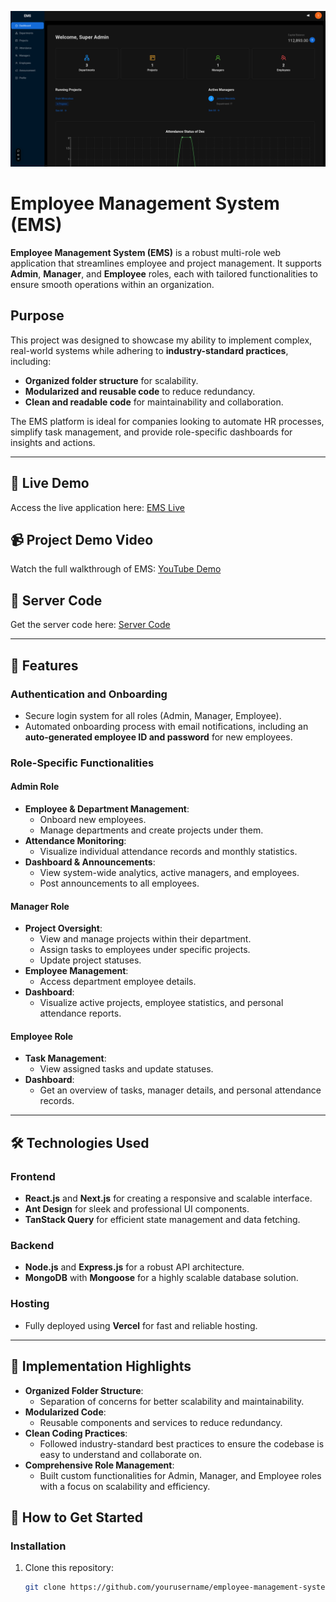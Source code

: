 ![alt text](screenshots/EMS.png)  

# Employee Management System (EMS)  

**Employee Management System (EMS)** is a robust multi-role web application that streamlines employee and project management. It supports **Admin**, **Manager**, and **Employee** roles, each with tailored functionalities to ensure smooth operations within an organization.  

## Purpose  
This project was designed to showcase my ability to implement complex, real-world systems while adhering to **industry-standard practices**, including:  
- **Organized folder structure** for scalability.  
- **Modularized and reusable code** to reduce redundancy.  
- **Clean and readable code** for maintainability and collaboration.  

The EMS platform is ideal for companies looking to automate HR processes, simplify task management, and provide role-specific dashboards for insights and actions.  


---

## 🔗 Live Demo  
Access the live application here: [EMS Live](https://ems-riyad.vercel.app/)  

## 📹 Project Demo Video  
Watch the full walkthrough of EMS: [YouTube Demo](https://youtu.be/gm2Uy1G-I6w)  

## 🔗 Server Code  
Get the server code here: [Server Code](https://github.com/RiyaadHossain/EMS-Backend)  

---

## 🌟 Features  

### Authentication and Onboarding  
- Secure login system for all roles (Admin, Manager, Employee).  
- Automated onboarding process with email notifications, including an **auto-generated employee ID and password** for new employees.  

### Role-Specific Functionalities  

#### Admin Role  
- **Employee & Department Management**:  
  - Onboard new employees.  
  - Manage departments and create projects under them.  
- **Attendance Monitoring**:  
  - Visualize individual attendance records and monthly statistics.  
- **Dashboard & Announcements**:  
  - View system-wide analytics, active managers, and employees.  
  - Post announcements to all employees.  

#### Manager Role  
- **Project Oversight**:  
  - View and manage projects within their department.  
  - Assign tasks to employees under specific projects.  
  - Update project statuses.  
- **Employee Management**:  
  - Access department employee details.  
- **Dashboard**:  
  - Visualize active projects, employee statistics, and personal attendance reports.  

#### Employee Role  
- **Task Management**:  
  - View assigned tasks and update statuses.  
- **Dashboard**:  
  - Get an overview of tasks, manager details, and personal attendance records.  

---

## 🛠️ Technologies Used  

### Frontend  
- **React.js** and **Next.js** for creating a responsive and scalable interface.  
- **Ant Design** for sleek and professional UI components.  
- **TanStack Query** for efficient state management and data fetching.  

### Backend  
- **Node.js** and **Express.js** for a robust API architecture.  
- **MongoDB** with **Mongoose** for a highly scalable database solution.  

### Hosting  
- Fully deployed using **Vercel** for fast and reliable hosting.  

---

## 📂 Implementation Highlights  
- **Organized Folder Structure**:  
  - Separation of concerns for better scalability and maintainability.  
- **Modularized Code**:  
  - Reusable components and services to reduce redundancy.  
- **Clean Coding Practices**:  
  - Followed industry-standard best practices to ensure the codebase is easy to understand and collaborate on.  
- **Comprehensive Role Management**:  
  - Built custom functionalities for Admin, Manager, and Employee roles with a focus on scalability and efficiency.  


## 🚀 How to Get Started  

### Installation  
1. Clone this repository:  
   ```bash  
   git clone https://github.com/yourusername/employee-management-system  
